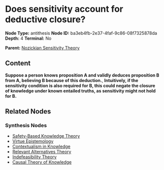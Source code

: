 # Does sensitivity account for deductive closure?

**Node Type:** antithesis
**Node ID:** ba3eb4fb-2e37-4faf-9c86-08f7325878da
**Depth:** 4
**Terminal:** No

**Parent:** [Nozickian Sensitivity Theory](nozickian-sensitivity-theory-synthesis-4f3caf1a-71e0-45e5-8ff5-4a30f0960284.md)

## Content

**Suppose a person knows proposition A and validly deduces proposition B from A, believing B because of this deduction.**, **Intuitively, if the sensitivity condition is also required for B, this could negate the closure of knowledge under known entailed truths, as sensitivity might not hold for B.**

## Related Nodes

### Synthesis Nodes

- [Safety-Based Knowledge Theory](safety-based-knowledge-theory-synthesis-56023416-402f-4fee-a998-4e070137d9bf.md)
- [Virtue Epistemology](virtue-epistemology-synthesis-140bfb34-9f61-44d1-a868-e6cdad3b10c9.md)
- [Contextualism in Knowledge](contextualism-in-knowledge-synthesis-5883286c-228d-40a4-baa9-92811302ce87.md)
- [Relevant Alternatives Theory](relevant-alternatives-theory-synthesis-fab6115f-aba2-4bfc-bba9-533d11e57aef.md)
- [Indefeasibility Theory](indefeasibility-theory-synthesis-f86d63b2-5262-4d97-af7e-5ec30751f38f.md)
- [Causal Theory of Knowledge](causal-theory-of-knowledge-synthesis-e043cb02-d0e8-4e29-a52f-879d1f6204eb.md)
